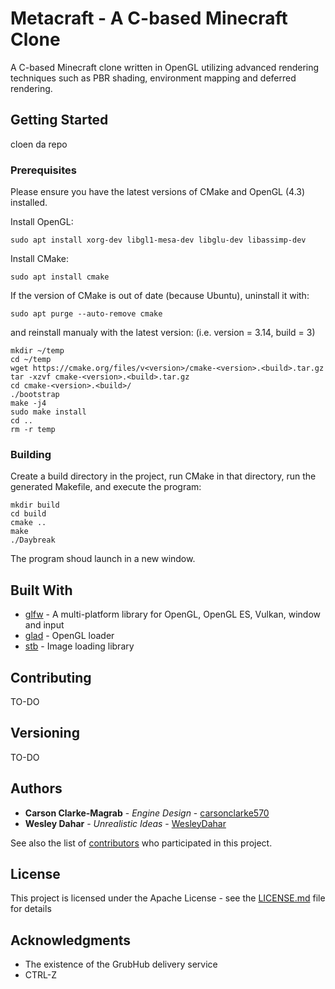 # Metacraft - A C-based Minecraft Clone

A C-based Minecraft clone written in OpenGL utilizing advanced rendering techniques such as PBR shading, environment mapping and deferred rendering.

## Getting Started

cloen da repo

### Prerequisites

Please ensure you have the latest versions of CMake and OpenGL (4.3) installed.

Install OpenGL:
```
sudo apt install xorg-dev libgl1-mesa-dev libglu-dev libassimp-dev
```

Install CMake:
```
sudo apt install cmake
```

If the version of CMake is out of date (because Ubuntu), uninstall it with:
```
sudo apt purge --auto-remove cmake
```

and reinstall manualy with the latest version:
(i.e. version = 3.14, build = 3)
```
mkdir ~/temp
cd ~/temp
wget https://cmake.org/files/v<version>/cmake-<version>.<build>.tar.gz
tar -xzvf cmake-<version>.<build>.tar.gz
cd cmake-<version>.<build>/
./bootstrap
make -j4
sudo make install
cd ..
rm -r temp
```

### Building

Create a build directory in the project, run CMake in that directory,
run the generated Makefile, and execute the program:
```
mkdir build
cd build
cmake ..
make
./Daybreak
```

The program shoud launch in a new window.

## Built With

* [glfw](https://github.com/glfw/glfw) - A multi-platform library for OpenGL, OpenGL ES, Vulkan, window and input 
* [glad](https://github.com/Dav1dde/glad) - OpenGL loader
* [stb](https://github.com/nothings/stb) - Image loading library

## Contributing

TO-DO

## Versioning

TO-DO

## Authors

* **Carson Clarke-Magrab** - *Engine Design* - [carsonclarke570](https://github.com/carsonclarke570)
* **Wesley Dahar** - *Unrealistic Ideas* - [WesleyDahar](https://github.com/WesleyDahar)

See also the list of [contributors](https://github.com/carsonclarke570/mineCraft/graphs/contributors) who participated in this project.

## License

This project is licensed under the Apache License - see the [LICENSE.md](LICENSE) file for details

## Acknowledgments

* The existence of the GrubHub delivery service
* CTRL-Z
